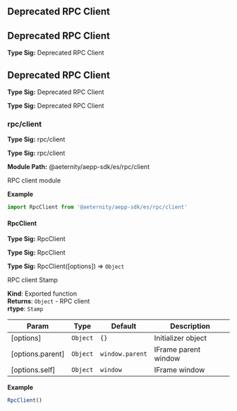 ## Deprecated RPC Client
 
## Deprecated RPC Client
**Type Sig:** Deprecated RPC Client

 
## Deprecated RPC Client
**Type Sig:** Deprecated RPC Client

**Type Sig:** Deprecated RPC Client

 
<a id="module_@aeternity/aepp-sdk/es/rpc/client"></a>

### rpc/client
**Type Sig:** rpc/client

**Type Sig:** rpc/client

**Module Path:** @aeternity/aepp-sdk/es/rpc/client 

RPC client module

**Example**  
```js
import RpcClient from '@aeternity/aepp-sdk/es/rpc/client'
```
<a id="exp_module_@aeternity/aepp-sdk/es/rpc/client--RpcClient"></a>

#### RpcClient
**Type Sig:** RpcClient

**Type Sig:** RpcClient


**Type Sig:** RpcClient([options]) ⇒ `Object` 

RPC client Stamp

**Kind**: Exported function  
**Returns**: `Object` - RPC client  
**rtype**: `Stamp`

| Param | Type | Default | Description |
| --- | --- | --- | --- |
| [options] | `Object` | <code>{}</code> | Initializer object |
| [options.parent] | `Object` | <code>window.parent</code> | IFrame parent window |
| [options.self] | `Object` | <code>window</code> | IFrame window |

**Example**  
```js
RpcClient()
```
